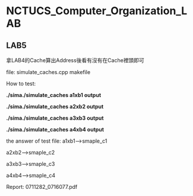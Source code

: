 # NCTUCS_Computer_Organization_LAB

## LAB5

拿LAB4的Cache算出Address後看有沒有在Cache裡頭即可

file:
simulate_caches.cpp
makefile

How to test:

**./sima./simulate_caches a1xb1 output**

**./sima./simulate_caches a2xb2 output**

**./sima./simulate_caches a3xb3 output**

**./sima./simulate_caches a4xb4 output**

the answer of test file:
a1xb1-->smaple_c1

a2xb2-->smaple_c2

a3xb3-->smaple_c3

a4xb4-->smaple_c4

Report:
0711282_0716077.pdf
